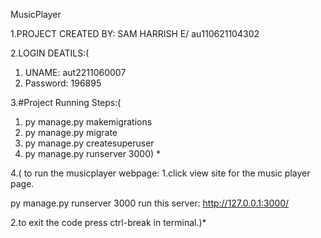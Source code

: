 MusicPlayer

1.PROJECT CREATED BY: SAM HARRISH E/ au110621104302

2.LOGIN DEATILS:( 
1.  UNAME: aut2211060007
2.  Password: 196895

3.#Project Running Steps:(
1. py manage.py makemigrations
2. py manage.py migrate
3. py manage.py createsuperuser
4. py manage.py runserver 3000) *

4.( to run the musicplayer webpage:
1.click view site for the music player page.

py manage.py runserver 3000
run this server: http://127.0.0.1:3000/
 
2.to exit the code press ctrl-break in terminal.)*

